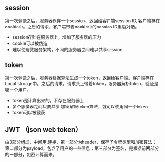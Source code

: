 ## session
第一次登录之后，服务器保存一个session，返回给客户端session ID, 客户端存在cookie中。之后的请求，客户端带着cookie中的session ID重启对话。

- session存贮在服务器上，增加了服务器的压力
- cookie可以被伪造
- 难以使用微服务架构，不同的服务器之间难以共享session

## token
第一次登录之后，服务器根据算法生成一个token，返回给客户端。客户端存在Local stroage中。之后的请求，请求头上带着token，服务器解析token，验证是哪一个用户。

- token是计算出来的，不存在服务器上
- 多个服务器之间只要共享 加密解密token算法，就可以使用同一个token
- token可以被截获

## JWT （json web token）
由3部分组成，中间用.连接，第一部分为header，保存了令牌类型和加密算法；第二部分为payload，包含了用户的一些信息；第三部分为签名，是根据前两部分的一部分，加密计算而来。
